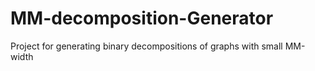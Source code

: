 # MM-decomposition-Generator
Project for generating binary decompositions of graphs with small MM-width
